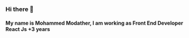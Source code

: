 ### Hi there 👋
#### My name is Mohammed Modather, I am working as Front End Developer React Js +3 years
